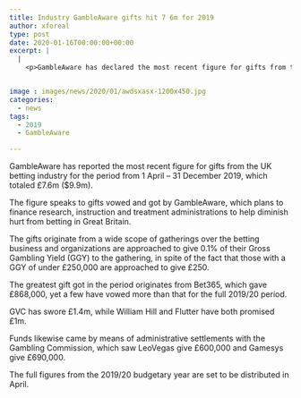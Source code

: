 ```yaml
---
title: Industry GambleAware gifts hit 7 6m for 2019
author: xforeal 
type: post
date: 2020-01-16T00:00:00+00:00
excerpt: |
  |
    <p>GambleAware has declared the most recent figure for gifts from the UK betting industry for the period from 1 April &#8211; 31 December 2019, which totaled &pound;7 </p>


image : images/news/2020/01/awdsxasx-1200x450.jpg
categories:
  - news
tags:
  - 2019
  - GambleAware

---
```

<span style="font-weight: 400;">GambleAware has reported the most recent figure for gifts from the UK betting industry for the period from 1 April – 31 December 2019, which totaled £7.6m ($9.9m).</span>

<span style="font-weight: 400;">The figure speaks to gifts vowed and got by GambleAware, which plans to finance research, instruction and treatment administrations to help diminish hurt from betting in Great Britain.</span>

<span style="font-weight: 400;">The gifts originate from a wide scope of gatherings over the betting business and organizations are approached to give 0.1% of their Gross Gambling Yield (GGY) to the gathering, in spite of the fact that those with a GGY of under £250,000 are approached to give £250.</span>

<span style="font-weight: 400;">The greatest gift got in the period originates from Bet365, which gave £868,000, yet a few have vowed more than that for the full 2019/20 period.</span>

<span style="font-weight: 400;">GVC has swore £1.4m, while William Hill and Flutter have both promised £1m.</span>

<span style="font-weight: 400;">Funds likewise came by means of administrative settlements with the Gambling Commission, which saw LeoVegas give £600,000 and Gamesys give £690,000.</span>

<span style="font-weight: 400;">The full figures from the 2019/20 budgetary year are set to be distributed in April.</span>